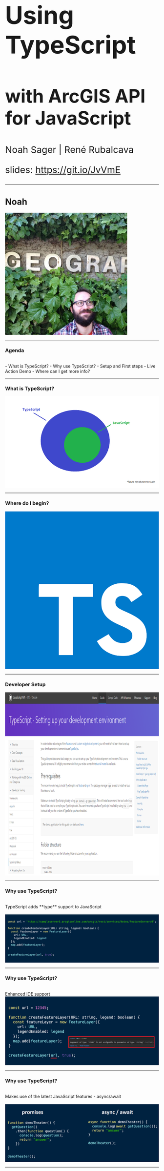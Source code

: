 <!-- .slide: data-background="../common/slides/intro.jpg" -->
<!-- .slide: class="title" -->

<h1 style="text-align: left; font-size: 80px;">Using TypeScript</h1>
<h2 style="text-align: left; font-size: 60px;">with ArcGIS API for JavaScript</h2>
<p style="text-align: left; font-size: 30px;">Noah Sager | René Rubalcava</p>
    <p style="text-align: left; font-size: 30px;">slides: <a href="https://git.io/JvVmE" target="_blank">https://git.io/JvVmE</a></p>

----
<!-- .slide: data-background="./../common/slides/section.jpg" -->

# Noah

<img src="../common/images/noah.jpg" alt="Where is Noah?">

----

### **Agenda**
</br>
 - What is TypeScript?
 - Why use TypeScript?
 - Setup and First steps
 - Live Action Demo
 - Where can I get more info?

----

### **What is TypeScript?**
<a href="https://www.typescriptlang.org/" target="_blank">
<img style="float:bottom;" src="../common/images/TypeScript_Superset_JavaScript.png" alt="TypeScript_Superset_JavaScript">
</a>

----

### **Where do I begin?**
<a href="https://www.typescriptlang.org/" target="_blank">
<img src="../common/images/ts.png" alt="TypeScript landing page" height="516">
</a>

----

### **Developer Setup**
<a href="https://developers.arcgis.com/javascript/latest/guide/typescript-setup/index.html" target="_blank">
<img style="float:bottom;" src="../common/images/Setup_TS.png" alt="Setup_TS" height="600">
</a>

----

### **Why use TypeScript?**
</br>
TypeScript adds **type** support to JavaScript
</br>
</br>
<img src="../common/images/TS_1a.png" alt="TypeScript_Example1">

----

### **Why use TypeScript?**
</br>
Enhanced IDE support
</br>
<img src="../common/images/TS_2.png" alt="TypeScript_Example2">

----

### **Why use TypeScript?**
</br>
Makes use of the latest JavaScript features - async/await
</br>
</br>
<img src="../common/images/promise_async_await_carbon4.png" alt="TypeScript_Example3">

----

### **Why use TypeScript?**
</br>
Makes use of the latest JavaScript features - dynamic module loading
</br>
</br>
<img src="../common/images/dynamicModule2.png" alt="TypeScript_Example4">

----

### **Why use TypeScript?**
</br>
Makes use of the latest JavaScript features - optional chaining
</br>
</br>
<img src="../common/images/optional-chaining.png" alt="TypeScript_Example5">

----

### **Why use TypeScript?**
</br>
Makes use of the latest JavaScript features - nullish coalescing
</br>
</br>
<img src="../common/images/nullish-coalescing.png" alt="TypeScript_Example6">

----
### **Why use TypeScript?**

> Types allow me to define where I start and where I want to go. It's about the journey of how I get from one to the other.
</br>

```ts
type Data = {
  coordinates: number[];
  placeName: string;
};

type Asset = {
  location: esri.Point;
  name: string;
};

type DataToAsset = (a: Data) => Asset;

```

----

### **Setup and First steps**

1. The recommended way to install TypeScript is via `node` and `npm`.

2. Make sure to install TypeScript globally: <br>
```bash
npm install -g typescript
```
3. Install the ArcGIS API for JavaScript Typings: <br>
```bash
npm install --save @types/arcgis-js-api
```

----

<!-- .slide: data-background="./../common/slides/section.jpg" -->

# Rene

<img src="../common/images/wheres_rene.png" alt="Where is Rene?">

----

## Tip!

* [ArcGIS API for JavaScript Snippets](https://marketplace.visualstudio.com/items?itemName=Esri.arcgis-jsapi-snippets)

----

## index.html

> Snippet shortcuts

* `!`
* `getApi`

```html
<body>
  <div id="viewDiv"></div>
  <script>
    require(["app/main"]);
  </script>
</body>
```

----

## tsconfig.json

```json
{
  "compilerOptions": {
    "lib": ["dom", "es2015.promise", "es5"],
    "module": "amd", // output files as AMD modules
    "sourceMap": true,
    "target": "es5",
    "noImplicitAny": true,
    "suppressImplicitAnyIndexErrors": true,
    "esModuleInterop": true
  }
}
```

----

### **Tip: Hide .js and .jsmap files **

- Reduce clutter
- VSCode: Add below to user preferences in files.exclude

```json
 "**/*.js.map": true,
        "**/*.js": {
            "when": "$(basename).ts"

```

----

### **Tip: Debugging with source maps**
  - Enable source maps in browser dev tools
  - Set breakpoints in .ts instead of .js

  <img alt="Vue" src="../common/images/transpiled.png" class="transparent" height="450" />

----

### **Tip: Use __esri instead of import**
- Only contains type interfaces
- Can use when not instantiating type

```ts
import esri = __esri;

const layerList = new LayerList({
  view,
  listItemCreatedFunction: event => {
    const item = event.item as esri.ListItem;
  }
});
```

----

### **Where can I get more info?**

- SDK Documentation
- Esri-related training and webinars
- ArcGIS Blogs
- GeoNet, StackExchange, Spatial Community in Slack, etc.</br>
</br>
<a href="https://www.esri.com/arcgis-blog/products/js-api-arcgis/mapping/using-typescript-with-the-arcgis-api-for-javascript/" target="_blank">
<img style="float:bottom;" src="../common/images/Using_TS_blog.png" alt="Using_TS_blog">

----

<!-- .slide: data-background="../common/slides/demo.jpg" -->

### **Demo: Build a TypeScript app from scratch**

----

<img src="../common/images/esri-science-logo-white.png" style="border: 0px; background:none; box-shadow: none;">

